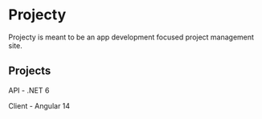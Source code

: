 # Projecty
Projecty is meant to be an app development focused project management site.

## Projects
API - .NET 6

Client - Angular 14

